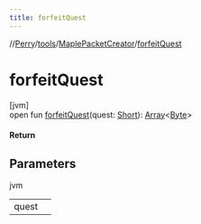 ```yaml
---
title: forfeitQuest
---
```

//[Perry](../../../index.html)/[tools](../index.html)/[MaplePacketCreator](index.html)/[forfeitQuest](forfeit-quest.html)



# forfeitQuest



[jvm]\
open fun [forfeitQuest](forfeit-quest.html)(quest: [Short](https://kotlinlang.org/api/latest/jvm/stdlib/kotlin/-short/index.html)): [Array](https://kotlinlang.org/api/latest/jvm/stdlib/kotlin/-array/index.html)<[Byte](https://kotlinlang.org/api/latest/jvm/stdlib/kotlin/-byte/index.html)>



#### Return



## Parameters


jvm

| | |
|---|---|
| quest |  |




